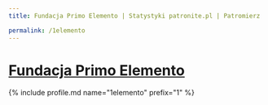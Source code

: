 ```yaml
---
title: Fundacja Primo Elemento | Statystyki patronite.pl | Patromierz

permalink: /1elemento
---
```


# [Fundacja Primo Elemento](https://patronite.pl/1elemento)

{% include profile.md name="1elemento" prefix="1" %}
